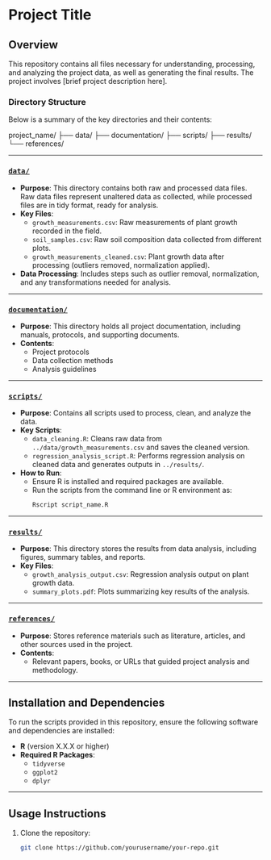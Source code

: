 # Project Title

## Overview
This repository contains all files necessary for understanding, processing, and analyzing the project data, as well as generating the final results. The project involves [brief project description here].

### Directory Structure
Below is a summary of the key directories and their contents:

project_name/
├── data/
├── documentation/
├── scripts/
├── results/
└── references/

---

### [`data/`](data/)
- **Purpose**: This directory contains both raw and processed data files. Raw data files represent unaltered data as collected, while processed files are in tidy format, ready for analysis.
- **Key Files**:
  - `growth_measurements.csv`: Raw measurements of plant growth recorded in the field.
  - `soil_samples.csv`: Raw soil composition data collected from different plots.
  - `growth_measurements_cleaned.csv`: Plant growth data after processing (outliers removed, normalization applied).
- **Data Processing**: Includes steps such as outlier removal, normalization, and any transformations needed for analysis.

---

### [`documentation/`](documentation/)
- **Purpose**: This directory holds all project documentation, including manuals, protocols, and supporting documents.
- **Contents**:
  - Project protocols
  - Data collection methods
  - Analysis guidelines

---

### [`scripts/`](scripts/)
- **Purpose**: Contains all scripts used to process, clean, and analyze the data. 
- **Key Scripts**:
  - `data_cleaning.R`: Cleans raw data from `../data/growth_measurements.csv` and saves the cleaned version.
  - `regression_analysis_script.R`: Performs regression analysis on cleaned data and generates outputs in `../results/`.
- **How to Run**:
  - Ensure R is installed and required packages are available.
  - Run the scripts from the command line or R environment as:
    ```bash
    Rscript script_name.R
    ```

---

### [`results/`](results/)
- **Purpose**: This directory stores the results from data analysis, including figures, summary tables, and reports.
- **Key Files**:
  - `growth_analysis_output.csv`: Regression analysis output on plant growth data.
  - `summary_plots.pdf`: Plots summarizing key results of the analysis.

---

### [`references/`](references/)
- **Purpose**: Stores reference materials such as literature, articles, and other sources used in the project.
- **Contents**:
  - Relevant papers, books, or URLs that guided project analysis and methodology.

---

## Installation and Dependencies
To run the scripts provided in this repository, ensure the following software and dependencies are installed:
- **R** (version X.X.X or higher)
- **Required R Packages**:
  - `tidyverse`
  - `ggplot2`
  - `dplyr`

---

## Usage Instructions
1. Clone the repository:
   ```bash
   git clone https://github.com/yourusername/your-repo.git
